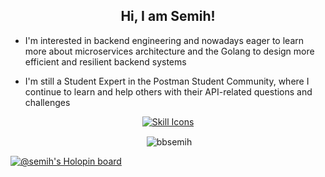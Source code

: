 <h2 align="center">Hi, I am Semih!</h2>

- I'm interested in backend engineering and nowadays eager to learn more about microservices architecture and the Golang to design more efficient and resilient backend systems

- I'm still a Student Expert in the Postman Student Community, where I continue to learn and help others with their API-related questions and challenges

<div align="center">
  <a href="https://skillicons.dev/icons?i=javascript,typescript,golang,python,docker,nodejs,mongodb,postgres,aws,react,redis,heroku,graphql,postman&perline=7">
    <img src="https://skillicons.dev/icons?i=javascript,typescript,golang,python,docker,nodejs,mongodb,postgres,aws,react,redis,heroku,graphql,postman&perline=7" alt="Skill Icons">
  </a>
</div>


<div align="center">
<p>&nbsp;<img align="center" src="https://github-readme-stats.vercel.app/api?username=bbsemih&show_icons=true&theme=dark&locale=en" alt="bbsemih" /></p>
</div>


[![@semih's Holopin board](https://holopin.me/semih)](https://holopin.io/@semih)

